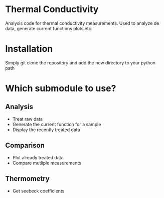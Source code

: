 # Thermal Conductivity
Analysis code for thermal conductivity measurements. Used to analyze de data, generate current functions plots etc.

# Installation
Simply git clone the repository and add the new directory to your python path

# Which submodule to use?
## Analysis
- Treat raw data
- Generate the current function for a sample
- Display the recently treated data

## Comparison
- Plot already treated data
- Compare mutliple measurements

## Thermometry
- Get seebeck coefficients
